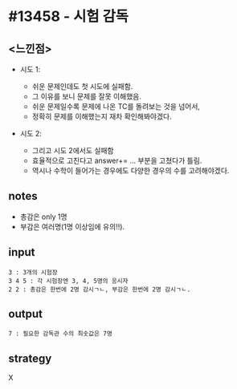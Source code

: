 # #13458 - 시험 감독
## <느낀점>
* 시도 1:
    * 쉬운 문제인데도 첫 시도에 실패함.
    * 그 이유를 보니 문제를 잘못 이해했음.
    * 쉬운 문제일수록 문제에 나온 TC를 돌려보는 것을 넘어서,
    * 정확히 문제를 이해했는지 재차 확인해봐야겠다.

* 시도 2:
    * 그리고 시도 2에서도 실패함
    * 효율적으로 고친다고 answer+= ... 부분을 고쳤다가 틀림.
    * 역시나 수학이 들어가는 경우에도 다양한 경우의 수를 고려해야겠다.

## notes
* 총감은 only 1명
* 부감은 여러명(1명 이상임에 유의!!).

## input
```
3 : 3개의 시험장
3 4 5 : 각 시험장엔 3, 4, 5명의 응시자
2 2 : 총감은 한번에 2명 감시ㄱㄴ, 부감은 한번에 2명 감시ㄱㄴ.
```
## output
```
7 : 필요한 감독관 수의 최솟값은 7명
```
## strategy
X